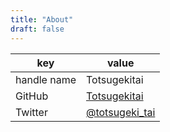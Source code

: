 ```yaml
---
title: "About"
draft: false
---
```


| key         | value           |
| ----------- | --------------- |
| handle name | Totsugekitai    |
| GitHub      | [Totsugekitai](https://github.com/Totsugekitai) |
| Twitter     | [@totsugeki_tai](https://twitter.com/totsugeki_tai) |
